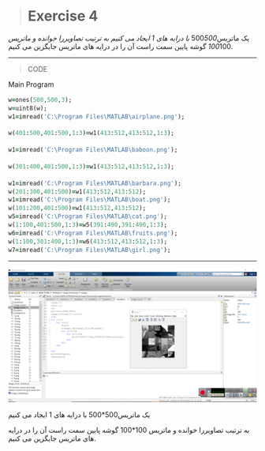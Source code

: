 > # Exercise 4
>
یک ماتریس500*500  با درایه های 1 ایجاد می کنیم
به ترتیب تصاویررا خوانده و ماتریس 100*100 گوشه پایین سمت راست آن را در درایه های ماتریس  جایگزین می کنیم.
***
>CODE

Main Program
```ruby
w=ones(500,500,3);
w=uint8(w);
w1=imread('C:\Program Files\MATLAB\airplane.png');

w(401:500,401:500,1:3)=w1(413:512,413:512,1:3);

w1=imread('C:\Program Files\MATLAB\baboon.png');

w(301:400,401:500,1:3)=w1(413:512,413:512,1:3);

w1=imread('C:\Program Files\MATLAB\barbara.png');
w(201:300,401:500)=w1(413:512,413:512);
w1=imread('C:\Program Files\MATLAB\boat.png');
w(101:200,401:500)=w1(413:512,413:512);
w5=imread('C:\Program Files\MATLAB\cat.png');
w(1:100,401:500,1:3)=w5(391:490,391:490,1:3);
w6=imread('C:\Program Files\MATLAB\fruits.png');
w(1:100,301:400,1:3)=w6(413:512,413:512,1:3);
w7=imread('C:\Program Files\MATLAB\girl.png');
```
***
![image](https://github.com/semnan-university-ai/image-processing-class/blob/08ef1711f0eab56bf8be8857a27ffcf699e017f3/excersiecs/alirezachaji/4/Exce04.png)




یک ماتریس500*500  با درایه های 1 ایجاد می کنیم



به ترتیب تصاویررا خوانده و ماتریس 100*100 گوشه پایین سمت راست آن را در درایه های ماتریس  جایگزین می کنیم.



